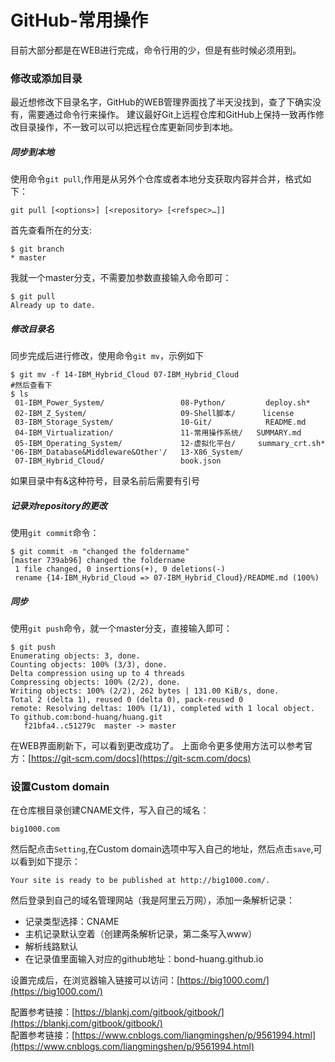 # GitHub-常用操作
目前大部分都是在WEB进行完成，命令行用的少，但是有些时候必须用到。
### 修改或添加目录
最近想修改下目录名字，GitHub的WEB管理界面找了半天没找到，查了下确实没有，需要通过命令行来操作。
建议最好Git上远程仓库和GitHub上保持一致再作修改目录操作，不一致可以可以把远程仓库更新同步到本地。
##### 同步到本地
使用命令`git pull`,作用是从另外个仓库或者本地分支获取内容并合并，格式如下：
```shell
git pull [<options>] [<repository> [<refspec>…​]]
```
首先查看所在的分支:
```shell
$ git branch
* master
```
我就一个master分支，不需要加参数直接输入命令即可：
```shell
$ git pull
Already up to date.
```
##### 修改目录名
同步完成后进行修改，使用命令`git mv`，示例如下
```shell
$ git mv -f 14-IBM_Hybrid_Cloud 07-IBM_Hybrid_Cloud
#然后查看下
$ ls
 01-IBM_Power_System/                 08-Python/         deploy.sh*
 02-IBM_Z_System/                     09-Shell脚本/      license
 03-IBM_Storage_System/               10-Git/            README.md
 04-IBM_Virtualization/               11-常用操作系统/   SUMMARY.md
 05-IBM_Operating_System/             12-虚拟化平台/     summary_crt.sh*
'06-IBM_Database&Middleware&Other'/   13-X86_System/
 07-IBM_Hybrid_Cloud/                 book.json
```
如果目录中有&这种符号，目录名前后需要有引号
##### 记录对repository的更改
使用`git commit`命令：
```shell
$ git commit -m "changed the foldername"
[master 739ab96] changed the foldername
 1 file changed, 0 insertions(+), 0 deletions(-)
 rename {14-IBM_Hybrid_Cloud => 07-IBM_Hybrid_Cloud}/README.md (100%)
```
##### 同步
使用`git push`命令，就一个master分支，直接输入即可：
```shell
$ git push
Enumerating objects: 3, done.
Counting objects: 100% (3/3), done.
Delta compression using up to 4 threads
Compressing objects: 100% (2/2), done.
Writing objects: 100% (2/2), 262 bytes | 131.00 KiB/s, done.
Total 2 (delta 1), reused 0 (delta 0), pack-reused 0
remote: Resolving deltas: 100% (1/1), completed with 1 local object.
To github.com:bond-huang/huang.git
   f21bfa4..c51279c  master -> master
```
在WEB界面刷新下，可以看到更改成功了。
上面命令更多使用方法可以参考官方：[https://git-scm.com/docs](https://git-scm.com/docs)

### 设置Custom domain
在仓库根目录创建CNAME文件，写入自己的域名：
```
big1000.com
```
然后配点击`Setting`,在Custom domain选项中写入自己的地址，然后点击`save`,可以看到如下提示：
```
Your site is ready to be published at http://big1000.com/. 
```
然后登录到自己的域名管理网站（我是阿里云万网），添加一条解析记录：
- 记录类型选择：CNAME
- 主机记录默认空着（创建两条解析记录，第二条写入www）
- 解析线路默认
- 在记录值里面输入对应的github地址：bond-huang.github.io

设置完成后，在浏览器输入链接可以访问：[https://big1000.com/](https://big1000.com/)

配置参考链接：[https://blankj.com/gitbook/gitbook/](https://blankj.com/gitbook/gitbook/)        
配置参考链接：[https://www.cnblogs.com/liangmingshen/p/9561994.html](https://www.cnblogs.com/liangmingshen/p/9561994.html)
